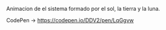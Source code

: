 Animacion de el sistema formado por el sol, la tierra y la luna.

CodePen -> https://codepen.io/DDV2/pen/LqGgvw
